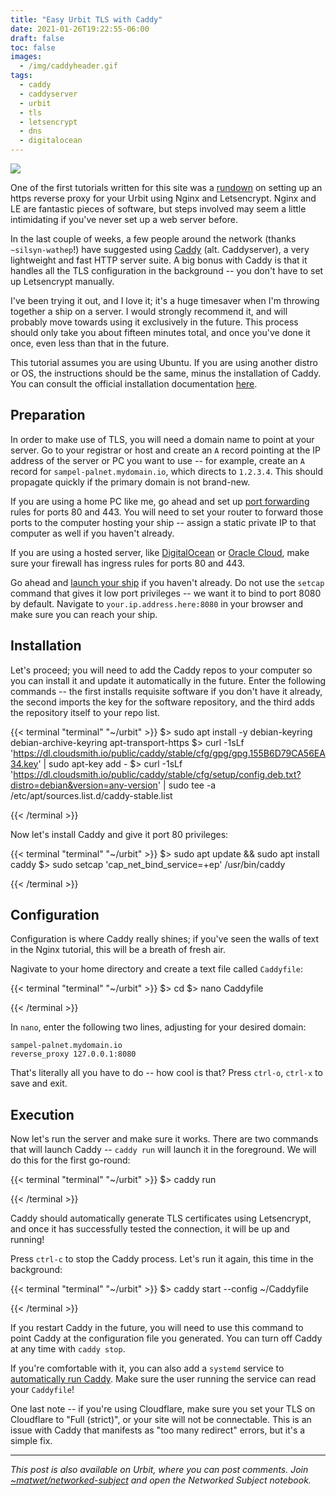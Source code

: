 ```yaml
---
title: "Easy Urbit TLS with Caddy"
date: 2021-01-26T19:22:55-06:00
draft: false
toc: false
images:
  - /img/caddyheader.gif
tags: 
  - caddy
  - caddyserver
  - urbit
  - tls
  - letsencrypt
  - dns
  - digitalocean
---
```


![](/img/caddyheader.gif)

One of the first tutorials written for this site was a [rundown](/posts/urbit-nginx-letsencrypt/) on setting up an https reverse proxy for your Urbit using Nginx and Letsencrypt. Nginx and LE are fantastic pieces of software, but steps involved may seem a little intimidating if you've never set up a web server before. 

In the last couple of weeks, a few people around the network (thanks `~silsyn-wathep`!) have suggested using [Caddy](https://caddyserver.com/) (alt. Caddyserver), a very lightweight and fast HTTP server suite. A big bonus with Caddy is that it handles all the TLS configuration in the background -- you don't have to set up Letsencrypt manually.

I've been trying it out, and I love it; it's a huge timesaver when I'm throwing together a ship on a server. I would strongly recommend it, and will probably move towards using it exclusively in the future. This process should only take you about fifteen minutes total, and once you've done it once, even less than that in the future.

This tutorial assumes you are using Ubuntu. If you are using another distro or OS, the instructions should be the same, minus the installation of Caddy. You can consult the official installation documentation [here](https://caddyserver.com/docs/install).

## Preparation

In order to make use of TLS, you will need a domain name to point at your server. Go to your registrar or host and create an `A` record pointing at the IP address of the server or PC you want to use -- for example, create an `A` record for `sampel-palnet.mydomain.io`, which directs to `1.2.3.4`. This should propagate quickly if the primary domain is not brand-new.

If you are using a home PC like me, go ahead and set up [port forwarding](https://www.noip.com/support/knowledgebase/general-port-forwarding-guide/) rules for ports 80 and 443. You will need to set your router to forward those ports to the computer hosting your ship -- assign a static private IP to that computer as well if you haven't already.

If you are using a hosted server, like [DigitalOcean](/posts/urbit-nginx-letsencrypt/) or [Oracle Cloud](/posts/free-cloud-oracle/), make sure your firewall has ingress rules for ports 80 and 443.

Go ahead and [launch your ship](https://urbit.org/using/install/) if you haven't already. Do not use the `setcap` command that gives it low port privileges -- we want it to bind to port 8080 by default. Navigate to `your.ip.address.here:8080` in your browser and make sure you can reach your ship. 

## Installation

Let's proceed; you will need to add the Caddy repos to your computer so you can install it and update it automatically in the future. Enter the following commands -- the first installs requisite software if you don't have it already, the second imports the key for the software repository, and the third adds the repository itself to your repo list.

{{< terminal "terminal" "~/urbit" >}}
$> sudo apt install -y debian-keyring debian-archive-keyring apt-transport-https
$> curl -1sLf 'https://dl.cloudsmith.io/public/caddy/stable/cfg/gpg/gpg.155B6D79CA56EA34.key' | sudo apt-key add -
$> curl -1sLf 'https://dl.cloudsmith.io/public/caddy/stable/cfg/setup/config.deb.txt?distro=debian&version=any-version' | sudo tee -a /etc/apt/sources.list.d/caddy-stable.list
 
 
{{< /terminal >}}

Now let's install Caddy and give it port 80 privileges:

{{< terminal "terminal" "~/urbit" >}}
$> sudo apt update && sudo apt install caddy
$> sudo setcap 'cap_net_bind_service=+ep' /usr/bin/caddy
 
 
{{< /terminal >}}

## Configuration

Configuration is where Caddy really shines; if you've seen the walls of text in the Nginx tutorial, this will be a breath of fresh air. 

Nagivate to your home directory and create a text file called `Caddyfile`:

{{< terminal "terminal" "~/urbit" >}}
$> cd
$> nano Caddyfile
 
 
{{< /terminal >}}

In `nano`, enter the following two lines, adjusting for your desired domain:

```
sampel-palnet.mydomain.io
reverse_proxy 127.0.0.1:8080
```

That's literally all you have to do -- how cool is that? Press `ctrl-o`, `ctrl-x` to save and exit. 


## Execution

Now let's run the server and make sure it works. There are two commands that will launch Caddy -- `caddy run` will launch it in the foreground. We will do this for the first go-round:

{{< terminal "terminal" "~/urbit" >}}
$> caddy run
 
 
{{< /terminal >}}

Caddy should automatically generate TLS certificates using Letsencrypt, and once it has successfully tested the connection, it will be up and running!

Press `ctrl-c` to stop the Caddy process. Let's run it again, this time in the background: 

{{< terminal "terminal" "~/urbit" >}}
$> caddy start --config ~/Caddyfile
 
 
{{< /terminal >}}

If you restart Caddy in the future, you will need to use this command to point Caddy at the configuration file you generated. You can turn off Caddy at any time with `caddy stop`. 

If you're comfortable with it, you can also add a `systemd` service to [automatically run Caddy](https://github.com/caddyserver/dist/tree/master/init). Make sure the user running the service can read your `Caddyfile`!

One last note -- if you're using Cloudflare, make sure you set your TLS on Cloudflare to "Full (strict)", or your site will not be connectable. This is an issue with Caddy that manifests as "too many redirect" errors, but it's a simple fix.

---

*This post is also available on Urbit, where you can post comments. Join [~matwet/networked-subject](web+urbitgraph://group/~matwet/networked-subject/) and open the Networked Subject notebook.*